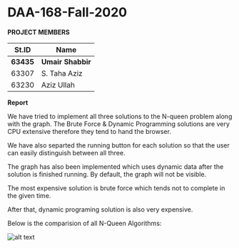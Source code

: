 # DAA-168-Fall-2020

**PROJECT MEMBERS**


| St.ID  | Name |
| ------------- | ------------- |
| **63435**  | **Umair Shabbir**  |
| 63307  | S. Taha Aziz  |
| 63230  | Aziz Ullah  |

**Report**

We have tried to implement all three solutions to the N-queen problem along with the graph. The Brute Force & Dynamic Programming solutions are very CPU extensive therefore they tend to hand the browser.

We have also separted the running button for each solution so that the user can easily distinguish between all three.

The graph has also been implemented which uses dynamic data after the solution is finished running. By default, the graph will not be visible.

The most expensive solution is brute force which tends not to complete in the given time.

After that, dynamic programing solution is also very expensive.

Below is the comparision of all N-Queen Algorithms:

![alt text](https://i.stack.imgur.com/e2TGT.png)
